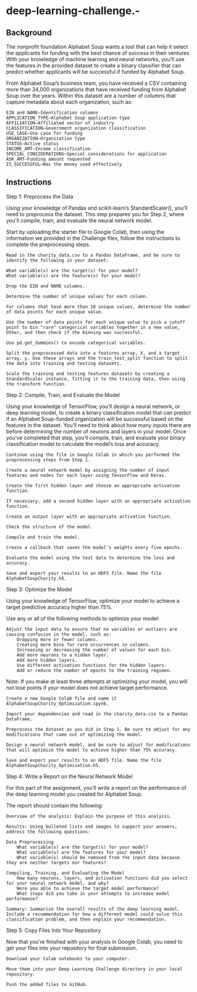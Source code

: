# deep-learning-challenge.-

## Background

The nonprofit foundation Alphabet Soup wants a tool that can help it select the applicants for funding with the best chance of success in their ventures. With your knowledge of machine learning and neural networks, you’ll use the features in the provided dataset to create a binary classifier that can predict whether applicants will be successful if funded by Alphabet Soup.

From Alphabet Soup’s business team, you have received a CSV containing more than 34,000 organizations that have received funding from Alphabet Soup over the years. Within this dataset are a number of columns that capture metadata about each organization, such as:

    EIN and NAME—Identification columns
    APPLICATION_TYPE—Alphabet Soup application type
    AFFILIATION—Affiliated sector of industry
    CLASSIFICATION—Government organization classification
    USE_CASE—Use case for funding
    ORGANIZATION—Organization type
    STATUS—Active status
    INCOME_AMT—Income classification
    SPECIAL_CONSIDERATIONS—Special considerations for application
    ASK_AMT—Funding amount requested
    IS_SUCCESSFUL—Was the money used effectively


## Instructions
Step 1: Preprocess the Data

Using your knowledge of Pandas and scikit-learn’s StandardScaler(), you’ll need to preprocess the dataset. This step prepares you for Step 2, where you'll compile, train, and evaluate the neural network model.

Start by uploading the starter file to Google Colab, then using the information we provided in the Challenge files, follow the instructions to complete the preprocessing steps.

    Read in the charity_data.csv to a Pandas DataFrame, and be sure to identify the following in your dataset:

    What variable(s) are the target(s) for your model?
    What variable(s) are the feature(s) for your model?

    Drop the EIN and NAME columns.

    Determine the number of unique values for each column.

    For columns that have more than 10 unique values, determine the number of data points for each unique value.

    Use the number of data points for each unique value to pick a cutoff point to bin "rare" categorical variables together in a new value, Other, and then check if the binning was successful.

    Use pd.get_dummies() to encode categorical variables.

    Split the preprocessed data into a features array, X, and a target array, y. Use these arrays and the train_test_split function to split the data into training and testing datasets.

    Scale the training and testing features datasets by creating a StandardScaler instance, fitting it to the training data, then using the transform function.

Step 2: Compile, Train, and Evaluate the Model

Using your knowledge of TensorFlow, you’ll design a neural network, or deep learning model, to create a binary classification model that can predict if an Alphabet Soup-funded organization will be successful based on the features in the dataset. You’ll need to think about how many inputs there are before determining the number of neurons and layers in your model. Once you’ve completed that step, you’ll compile, train, and evaluate your binary classification model to calculate the model’s loss and accuracy.

    Continue using the file in Google Colab in which you performed the preprocessing steps from Step 1.

    Create a neural network model by assigning the number of input features and nodes for each layer using TensorFlow and Keras.

    Create the first hidden layer and choose an appropriate activation function.

    If necessary, add a second hidden layer with an appropriate activation function.

    Create an output layer with an appropriate activation function.

    Check the structure of the model.

    Compile and train the model.

    Create a callback that saves the model's weights every five epochs.

    Evaluate the model using the test data to determine the loss and accuracy.

    Save and export your results to an HDF5 file. Name the file AlphabetSoupCharity.h5.

Step 3: Optimize the Model

Using your knowledge of TensorFlow, optimize your model to achieve a target predictive accuracy higher than 75%.

Use any or all of the following methods to optimize your model:

    Adjust the input data to ensure that no variables or outliers are causing confusion in the model, such as:
        Dropping more or fewer columns.
        Creating more bins for rare occurrences in columns.
        Increasing or decreasing the number of values for each bin.
        Add more neurons to a hidden layer.
        Add more hidden layers.
        Use different activation functions for the hidden layers.
        Add or reduce the number of epochs to the training regimen.

Note: If you make at least three attempts at optimizing your model, you will not lose points if your model does not achieve target performance.

    Create a new Google Colab file and name it AlphabetSoupCharity_Optimization.ipynb.

    Import your dependencies and read in the charity_data.csv to a Pandas DataFrame.

    Preprocess the dataset as you did in Step 1. Be sure to adjust for any modifications that came out of optimizing the model.

    Design a neural network model, and be sure to adjust for modifications that will optimize the model to achieve higher than 75% accuracy.

    Save and export your results to an HDF5 file. Name the file AlphabetSoupCharity_Optimization.h5.

Step 4: Write a Report on the Neural Network Model

For this part of the assignment, you’ll write a report on the performance of the deep learning model you created for Alphabet Soup.

The report should contain the following:

    Overview of the analysis: Explain the purpose of this analysis.

    Results: Using bulleted lists and images to support your answers, address the following questions:

    Data Preprocessing
        What variable(s) are the target(s) for your model?
        What variable(s) are the features for your model?
        What variable(s) should be removed from the input data because they are neither targets nor features?

    Compiling, Training, and Evaluating the Model
        How many neurons, layers, and activation functions did you select for your neural network model, and why?
        Were you able to achieve the target model performance?
        What steps did you take in your attempts to increase model performance?

    Summary: Summarize the overall results of the deep learning model. Include a recommendation for how a different model could solve this classification problem, and then explain your recommendation.

Step 5: Copy Files Into Your Repository

Now that you're finished with your analysis in Google Colab, you need to get your files into your repository for final submission.

    Download your Colab notebooks to your computer.

    Move them into your Deep Learning Challenge directory in your local repository.

    Push the added files to GitHub.
